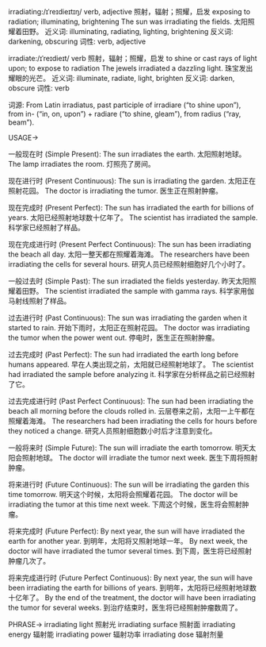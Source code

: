 irradiating:/ɪˈreɪdieɪtɪŋ/
verb, adjective
照射，辐射；照耀，启发
exposing to radiation; illuminating, brightening
The sun was irradiating the fields. 太阳照耀着田野。
近义词: illuminating, radiating, lighting, brightening
反义词: darkening, obscuring
词性: verb, adjective

irradiate:/ɪˈreɪdieɪt/
verb
照射，辐射；照耀，启发
to shine or cast rays of light upon; to expose to radiation
The jewels irradiated a dazzling light.  珠宝发出耀眼的光芒。
近义词: illuminate, radiate, light, brighten
反义词: darken, obscure
词性: verb

词源:  From Latin irradiatus, past participle of irradiare (“to shine upon”), from in- (“in, on, upon”) + radiare (“to shine, gleam”), from radius (“ray, beam”).

USAGE->

一般现在时 (Simple Present):
The sun irradiates the earth.  太阳照射地球。
The lamp irradiates the room.  灯照亮了房间。

现在进行时 (Present Continuous):
The sun is irradiating the garden. 太阳正在照射花园。
The doctor is irradiating the tumor. 医生正在照射肿瘤。

现在完成时 (Present Perfect):
The sun has irradiated the earth for billions of years. 太阳已经照射地球数十亿年了。
The scientist has irradiated the sample. 科学家已经照射了样品。

现在完成进行时 (Present Perfect Continuous):
The sun has been irradiating the beach all day.  太阳一整天都在照耀着海滩。
The researchers have been irradiating the cells for several hours. 研究人员已经照射细胞好几个小时了。


一般过去时 (Simple Past):
The sun irradiated the fields yesterday.  昨天太阳照耀着田野。
The scientist irradiated the sample with gamma rays. 科学家用伽马射线照射了样品。

过去进行时 (Past Continuous):
The sun was irradiating the garden when it started to rain.  开始下雨时，太阳正在照射花园。
The doctor was irradiating the tumor when the power went out. 停电时，医生正在照射肿瘤。

过去完成时 (Past Perfect):
The sun had irradiated the earth long before humans appeared.  早在人类出现之前，太阳就已经照射地球了。
The scientist had irradiated the sample before analyzing it. 科学家在分析样品之前已经照射了它。

过去完成进行时 (Past Perfect Continuous):
The sun had been irradiating the beach all morning before the clouds rolled in.  云层卷来之前，太阳一上午都在照耀着海滩。
The researchers had been irradiating the cells for hours before they noticed a change. 研究人员照射细胞数小时后才注意到变化。


一般将来时 (Simple Future):
The sun will irradiate the earth tomorrow.  明天太阳会照射地球。
The doctor will irradiate the tumor next week. 医生下周将照射肿瘤。

将来进行时 (Future Continuous):
The sun will be irradiating the garden this time tomorrow. 明天这个时候，太阳将会照耀着花园。
The doctor will be irradiating the tumor at this time next week. 下周这个时候，医生将会照射肿瘤。

将来完成时 (Future Perfect):
By next year, the sun will have irradiated the earth for another year. 到明年，太阳将又照射地球一年。
By next week, the doctor will have irradiated the tumor several times. 到下周，医生将已经照射肿瘤几次了。

将来完成进行时 (Future Perfect Continuous):
By next year, the sun will have been irradiating the earth for billions of years. 到明年，太阳将已经照射地球数十亿年了。
By the end of the treatment, the doctor will have been irradiating the tumor for several weeks. 到治疗结束时，医生将已经照射肿瘤数周了。



PHRASE->
irradiating light  照射光
irradiating surface  照射面
irradiating energy 辐射能
irradiating power 辐射功率
irradiating dose  辐射剂量
